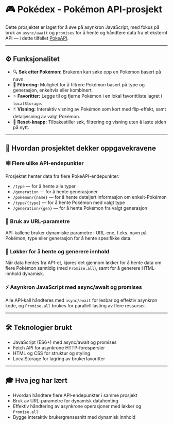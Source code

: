 # 🎮 Pokédex - Pokémon API-prosjekt

Dette prosjektet er laget for å øve på asynkron JavaScript, med fokus på bruk av `async/await` og `promises` for å hente og håndtere data fra et eksternt API — i dette tilfellet [PokeAPI](https://pokeapi.co/).

---

## ⚙️ Funksjonalitet

- 🔍 **Søk etter Pokémon:** Brukeren kan søke opp en Pokémon basert på navn.
- 🧩 **Filtrering:** Mulighet for å filtrere Pokémon basert på type og generasjon, enkeltvis eller kombinert.
- ⭐ **Favoritter:** Legge til og fjerne Pokémon i en lokal favorittliste lagret i `localStorage`.
- 🃏 **Visning:** Interaktiv visning av Pokémon som kort med flip-effekt, samt detaljvisning av valgt Pokémon.
- 🔄 **Reset-knapp:** Tilbakestiller søk, filtrering og visning uten å laste siden på nytt.

---

## 📝 Hvordan prosjektet dekker oppgavekravene

### 🕸️ Flere ulike API-endepunkter  
Prosjektet henter data fra flere PokeAPI-endepunkter:  
- `/type` — for å hente alle typer  
- `/generation` — for å hente generasjoner  
- `/pokemon/{name}` — for å hente detaljert informasjon om enkelt-Pokémon  
- `/type/{type}` — for å hente Pokémon med valgt type  
- `/generation/{gen}` — for å hente Pokémon fra valgt generasjon

### 🔗 Bruk av URL-parametre  
API-kallene bruker dynamiske parametre i URL-ene, f.eks. navn på Pokémon, type eller generasjon for å hente spesifikke data.

### 🔄 Løkker for å hente og generere innhold  
Når data hentes fra API-et, kjøres det gjennom løkker for å hente data om flere Pokémon samtidig (med `Promise.all`), samt for å generere HTML-innhold dynamisk.

### ⚡ Asynkron JavaScript med async/await og promises  
Alle API-kall håndteres med `async/await` for lesbar og effektiv asynkron kode, og `Promise.all` brukes for parallell lasting av flere ressurser.

---

## 🛠️ Teknologier brukt

- JavaScript (ES6+) med async/await og promises  
- Fetch API for asynkrone HTTP-forespørsler  
- HTML og CSS for struktur og styling  
- LocalStorage for lagring av brukerfavoritter

---

## 🎓 Hva jeg har lært

- Hvordan håndtere flere API-endepunkter i samme prosjekt  
- Bruk av URL-parametre for dynamisk datahenting  
- Effektiv håndtering av asynkrone operasjoner med løkker og `Promise.all`  
- Bygge interaktiv brukergrensesnitt med dynamisk innhold  

